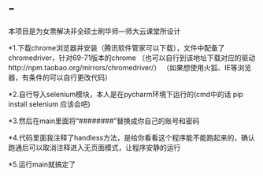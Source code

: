 # -
本项目是为女票解决非全硕士刷华师—师大云课堂所设计

*1.下载chrome浏览器并安装（腾讯软件管家可以下载），文件中配备了chromedriver，针对69-71版本的chrome
（也可以自行到该地址下载对应的驱动http://npm.taobao.org/mirrors/chromedriver/）
（如果想使用火狐、IE等浏览器，有条件的可以自行更改代码）

*2.自行导入selenium模块，本人是在pycharm环境下运行的(cmd中的话 pip install selenium 应该会吧)

*3.然后在main里面将“########”替换成你自己的账号和密码

*4.代码里面我注释了handless方法，是给你看看这个程序能不能跑起来的，确认跑通后可以取消注释进入无页面模式，让程序安静的运行

*5.运行main就搞定了

